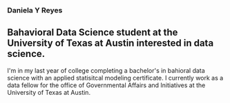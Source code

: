 ### Daniela Y Reyes 

## Bahavioral Data Science student at the University of Texas at Austin interested in data science.

I'm in my last year of college completing a bachelor's in bahioral data science with an applied statisitcal modeling certificate. I currently work as a data fellow for the office of Governmental Affairs and Initiatives at the University of Texas at Austin.
<!--
**yreyes03/yreyes03** is a ✨ _special_ ✨ repository because its `README.md` (this file) appears on your GitHub profile.

Here are some ideas to get you started:

- 🔭 I’m currently working on ...
- 🌱 I’m currently learning ...
- 👯 I’m looking to collaborate on ...
- 🤔 I’m looking for help with ...
- 💬 Ask me about ...
- 📫 How to reach me: ...
- 😄 Pronouns: ...
- ⚡ Fun fact: ...
-->
